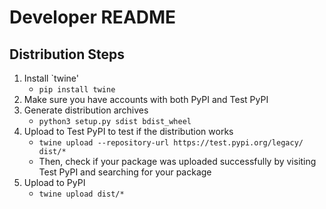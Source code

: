 # Developer README

## Distribution Steps

1. Install `twine'
   - `pip install twine`
2. Make sure you have accounts with both PyPI and Test PyPI
3. Generate distribution archives
   - `python3 setup.py sdist bdist_wheel`
4. Upload to Test PyPI to test if the distribution works
   - `twine upload --repository-url https://test.pypi.org/legacy/ dist/*`
   - Then, check if your package was uploaded successfully by visiting Test PyPI and searching for your package
5. Upload to PyPI
    - `twine upload dist/*`
